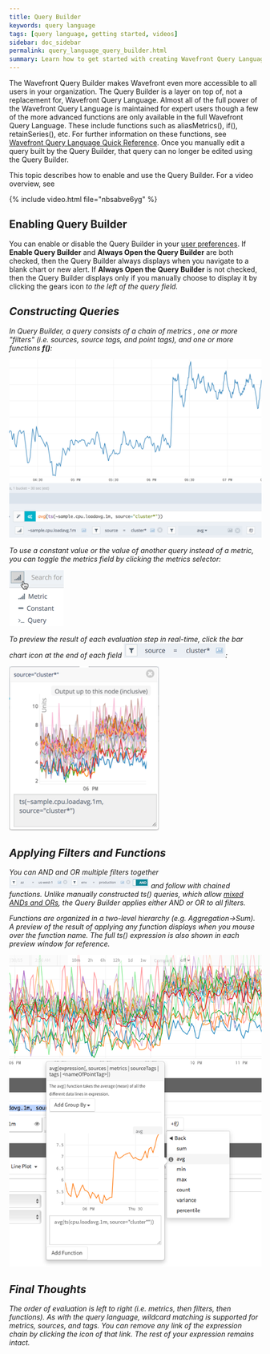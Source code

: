 ```yaml
---
title: Query Builder
keywords: query language
tags: [query language, getting started, videos]
sidebar: doc_sidebar
permalink: query_language_query_builder.html
summary: Learn how to get started with creating Wavefront Query Language expressions using Query Builder.
---
```

The Wavefront Query Builder makes Wavefront even more accessible to all users in your organization. The Query Builder is a layer on top of, not a replacement for, Wavefront Query Language. Almost all of the full power of the Wavefront Query Language is maintained for expert users though a few of the more advanced functions are only available in the full Wavefront Query Language. These include functions such as aliasMetrics(), if(), retainSeries(), etc. For further information on these functions, see [Wavefront Query Language Quick Reference](query_language_reference.html).  Once you manually edit a query built by the Query Builder, that query can no longer be edited using the Query Builder.
 
This topic describes how to enable and use the Query Builder. For a video overview, see 

{% include video.html file="nbsabve6yg" %}


## Enabling Query Builder

You can enable or disable the Query Builder in your [user preferences](users_prefs_configuring.html). If **Enable Query Builder** and **Always Open the Query Builder** are both checked, then the Query Builder always displays when you navigate to a blank chart or new alert. If **Always Open the Query Builder** is not checked, then the Query Builder displays only if you manually choose to display it by clicking the gears icon <i class="fa fa-cogs"/> to the left of the query field.
 
## Constructing Queries

In Query Builder, a query consists of a chain of metrics <i class="fa fa-signal"/>, one or more "filters" <i class="fa fa-filter"/> (i.e. sources, source tags, and point tags), and one or more functions _**f()**_: 

![Query builder](images/query_builder.png)

To use a constant value or the value of another query instead of a metric, you can toggle the metrics field by clicking the metrics selector:

![Metric selector](images/metric_selector.png)

To preview the result of each evaluation step in real-time, click the bar chart icon <i class="fa fa-bar-chart"/> at the end of each field ![field preview](images/qb_field.png#inline):

![Display query](images/display_query.png)

## Applying Filters and Functions

You can AND and OR multiple filters together ![filter and](images/filter_and.png#inline) and follow with chained functions. Unlike manually constructed ts() queries, which allow [mixed ANDs and ORs](query_language_reference.html#operators), the Query Builder applies either AND or OR to all filters.

Functions are organized in a two-level hierarchy (e.g. Aggregation->Sum). A preview of the result of applying any function displays when you mouse over the function name. The full ts() expression is also shown in each preview window for reference.

![Functions](images/functions.png)

## Final Thoughts

The order of evaluation is left to right (i.e. metrics, then filters, then functions). As with the query language, wildcard matching is supported for metrics, sources, and tags. You can remove any link of the expression chain by clicking the <i class="fa fa-times-circle"/> icon of that link. The rest of your expression remains intact.


